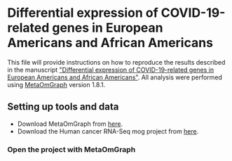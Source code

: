 # Differential expression of COVID-19-related genes in European Americans and African Americans
This file will provide instructions on how to reproduce the results described in the manuscript ["Differential expression of COVID-19-related genes in European Americans and African Americans"]().
All analysis were performed using [MetaOmGraph](https://github.com/urmi-21/MetaOmGraph) version 1.8.1.

## Setting up tools and data
* Download MetaOmGraph from [here](http://metnetweb.gdcb.iastate.edu/MetNet_MetaOmGraph.htm).
* Download the Human cancer RNA-Seq mog project from [here](http://metnetweb.gdcb.iastate.edu/MetNet_MetaOmGraph.htm).

### Open the project with MetaOmGraph